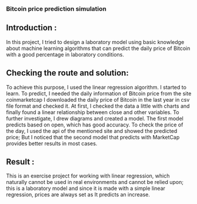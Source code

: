 ### Bitcoin price prediction simulation
## Introduction :
In this project, I tried to design a laboratory model using basic knowledge about machine learning algorithms that can predict the daily price of Bitcoin with a good percentage in laboratory conditions.
## Checking the route and solution:
To achieve this purpose, I used the linear regression algorithm.
I started to learn.
To predict, I needed the daily information of Bitcoin price from the site
coinmarketcap I downloaded the daily price of Bitcoin in the last year in csv file format and checked it.
At first, I checked the data a little with charts and finally found a linear relationship between close and other variables.
To further investigate, I drew diagrams and created a model.
The first model predicts based on open, which has good accuracy.
To check the price of the day, I used the api of the mentioned site and showed the predicted price; But I noticed that the second model that predicts with MarketCap provides better results in most cases.
## Result :
This is an exercise project for working with linear regression, which naturally cannot be used in real environments and cannot be relied upon; this is a laboratory model and since it is made with a simple linear regression, prices are always set as It predicts an increase.
